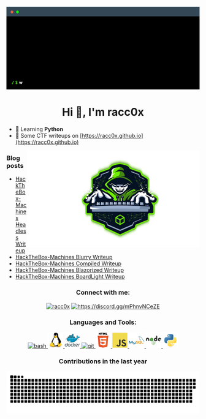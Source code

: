 <p align="center">
  <a href="https://racc0x.github.io">
    <img src="https://github.com/racc0x/racc0x/blob/main/terminal.gif?raw=true" alt="MasterHead" />
  </a>
</p>

<h1 align="center">Hi 👋, I'm racc0x</h1>

- 👾 Learning **Python**
- 📝 Some CTF writeups on [https://racc0x.github.io](https://racc0x.github.io)

<img align="right" alt="holoface" width="450" src="https://github.com/racc0x/racc0x/blob/main/htblogo.png?raw=true">

### Blog posts
<!-- BLOG-POST-LIST-HACKTHEBOX -->
- [HackTheBox-Machines Headless Writeup](https://racc0x.github.io/posts/headless/)
- [HackTheBox-Machines Blurry Writeup](https://racc0x.github.io/posts/blurry/)
- [HackTheBox-Machines Compiled Writeup](https://racc0x.github.io/posts/compiled/)
- [HackTheBox-Machines Blazorized Writeup](https://racc0x.github.io/posts/blazorized/)
- [HackTheBox-Machines BoardLight Writeup](https://racc0x.github.io/posts/boardlight/)


<h3 align="center">Connect with me:</h3>
<p align="center">
<a href="https://instagram.com/racc0x0" target="blank"><img align="center" src="https://raw.githubusercontent.com/rahuldkjain/github-profile-readme-generator/master/src/images/icons/Social/instagram.svg" alt="racc0x" height="30" width="40" /></a>
<a href="https://discord.com/users/563525392120676371" target="blank"><img align="center" src="https://raw.githubusercontent.com/rahuldkjain/github-profile-readme-generator/master/src/images/icons/Social/discord.svg" alt="https://discord.gg/mPhnvNCeZE" height="30" width="40" /></a>
</p>
<h3 align="center">Languages and Tools:</h3>
<p align="center">
<a href="https://www.gnu.org/software/bash/" target="_blank" rel="noreferrer"> <img src="https://www.vectorlogo.zone/logos/gnu_bash/gnu_bash-icon.svg" alt="bash" width="40" height="40"/> </a>
<a href="https://www.linux.org/" target="_blank" rel="noreferrer"> <img src="https://raw.githubusercontent.com/devicons/devicon/master/icons/linux/linux-original.svg" alt="linux" width="40" height="40"/> </a>
<a href="https://www.docker.com/" target="_blank" rel="noreferrer"> <img src="https://raw.githubusercontent.com/devicons/devicon/master/icons/docker/docker-original-wordmark.svg" alt="docker" width="40" height="40"/> </a>
<a href="https://git-scm.com/" target="_blank" rel="noreferrer"> <img src="https://www.vectorlogo.zone/logos/git-scm/git-scm-icon.svg" alt="git" width="40" height="40"/> </a>
<a href="https://www.w3.org/html/" target="_blank" rel="noreferrer"> <img src="https://raw.githubusercontent.com/devicons/devicon/master/icons/html5/html5-original-wordmark.svg" alt="html5" width="40" height="40"/> </a> 
<a href="https://developer.mozilla.org/en-US/docs/Web/JavaScript" target="_blank" rel="noreferrer"> <img src="https://raw.githubusercontent.com/devicons/devicon/master/icons/javascript/javascript-original.svg" alt="javascript" width="40" height="40"/> </a>
<a href="https://www.mysql.com/" target="_blank" rel="noreferrer"> <img src="https://raw.githubusercontent.com/devicons/devicon/master/icons/mysql/mysql-original-wordmark.svg" alt="mysql" width="40" height="40"/> </a> 
<a href="https://nodejs.org" target="_blank" rel="noreferrer"> <img src="https://raw.githubusercontent.com/devicons/devicon/master/icons/nodejs/nodejs-original-wordmark.svg" alt="nodejs" width="40" height="40"/> </a>
<a href="https://www.python.org" target="_blank" rel="noreferrer"> <img src="https://raw.githubusercontent.com/devicons/devicon/master/icons/python/python-original.svg" alt="python" width="40" height="40"/> </a>

<h3 align="center">Contributions in the last year</h3>

![snake gif](https://github.com/stwater20/stwater20/blob/output/github-contribution-grid-snake.svg)
